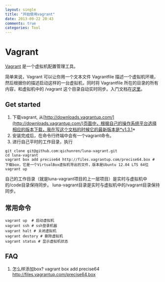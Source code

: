 ```yaml
---
layout: single
title: "开始使用vagrant"
date: 2013-09-22 20:43
comments: true
categories: Tool
---
```


# Vagrant

[Vagrant](http://www.vagrantup.com/) 是一个虚拟机配置管理工具。

简单来说，Vagrant 可以让你用一个文本文件 Vagrantfile 描述一个虚拟机环境，然后根据你的描述启动这样的一台虚拟机，同时将 Vagrantfile 所在的目录的所有内容，和虚拟机中的 /vagrant 这个目录自动实时同步。入门文档在[这里](http://docs.vagrantup.com/v2/getting-started/index.html)。

## Get started

1. 下载vagrant, 从[http://downloads.vagrantup.com/](http://downloads.vagrantup.com/)页面中，根据自己的操作系统平台选择相应的版本下载，我在写这个文档的时候它的最新版本是*v1.3.1*
2. 安装完成后，在命令行终端中会有一个vagrant命令。
3. 进行自己平时的工作目录，执行

```
git clone git@github.com:qichunren/luna-vagrant.git
cd luna-vagrant
vagrant box add precise64 http://files.vagrantup.com/precise64.box # 下载box，它是一个VirtualBox虚拟机导出的文件，版本是Ubuntu 12.04 LTS 64位
vagrant up
```

自己的工作目录（就是luna-vagrant项目的上一层项目）是实时与虚拟机中的/code目录保持同步。
luna-vagrant目录是实时与虚拟机中的/vagrant目录保持同步。

## 常用命令

```
vagrant up  # 启动虚拟机
vagrant ssh # ssh登录机器
vagrant halt # 关闭虚拟机
vagrant destory # 删除虚拟机
vagrant status # 显示虚拟机状态
```

## FAQ

1. 怎么样添加box?
  vagrant box add precise64 http://files.vagrantup.com/precise64.box




